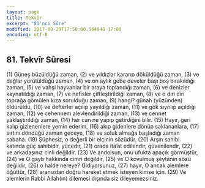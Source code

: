 ```yaml
---
layout: page
title: Tekvîr
excerpt: "81'nci Sûre"
modified: 2017-08-29T17:50:00.564948 17:00
encoding: utf-8
---
```


## 81. Tekvîr Sûresi

(1) Güneş büzüldüğü zaman,
(2) ve yıldızlar kararıp döküldüğü zaman,
(3) ve dağlar yürütüldüğü zaman,
(4) ve on aylık gebe develer başı boş bırakıldığı zaman, 
(5) ve vahşi hayvanlar bir araya toplandığı zaman, 
(6) ve denizler kaynatıldığı zaman,
(7) ve nefisler çiftleştirildiği zaman, 
(8) ve o diri diri toprağa gömülen kıza sorulduğu zaman, 
(9) hangi? günah (yüzünden) öldürüldü,
(10) ve defterler açılıp yayıldığı zaman, 
(11) ve gök sıyrılıp açıldığı zaman,
(12) ve cehennem alevlendirildiği zaman, 
(13) ve cennet yaklaştırıldığı zaman, 
(14) her can ne yapıp getirdiğini bilir.
(15) Hayır, geri kalıp gizlenenlere yemin ederim,
(16) akıp gidenlere dönüp saklananlara,
(17) sırtını döndüğü zaman geceye,
(18) ve soluk almağa başladığı zaman sabaha.
(19) Şüphesiz, o değerli bir elçinin sözüdür.
(20) Arşın sahibi katında güç sahibidir, yücedir,
(21) orada ita’at edilendir, güvenilendir,
(22) ve arkadaşınız cinli değildir.
(23) Ve andolsun, onu ufukta apaçık görmüştür, 
(24) ve O gayb hakkında cimri değildir, 
(25) ve O kovulmuş şeytanın sözü değildir,
(26) o halde nereye? Gidiyorsunuz,
(27) hayır, O ancak alemlere öğüttür,
(28) aranızdan doğru hareket etmek isteyen kimse için.
(29) Ve alemlerin Rabbi Allah(ın) dilemesi dışında siz dileyemezsiniz.

